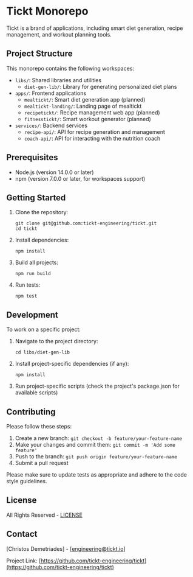 # Tickt Monorepo

Tickt is a brand of applications, including smart diet generation, recipe management, and workout planning tools.

## Project Structure

This monorepo contains the following workspaces:

- `libs/`: Shared libraries and utilities
    - `diet-gen-lib/`: Library for generating personalized diet plans
- `apps/`: Frontend applications
    - `mealtickt/`: Smart diet generation app (planned)
    - `mealtickt-landing/`: Landing page of mealtickt
    - `recipetickt/`: Recipe management web app (planned)
    - `fitnesstickt/`: Smart workout generator (planned)
- `services/`: Backend services
    - `recipe-api/`: API for recipe generation and management
    - `coach-api/`: API for interacting with the nutrition coach

## Prerequisites

- Node.js (version 14.0.0 or later)
- npm (version 7.0.0 or later, for workspaces support)

## Getting Started

1. Clone the repository:
   ```
   git clone git@github.com:tickt-engineering/tickt.git
   cd tickt
   ```

2. Install dependencies:
   ```
   npm install
   ```

3. Build all projects:
   ```
   npm run build
   ```

4. Run tests:
   ```
   npm test
   ```

## Development

To work on a specific project:

1. Navigate to the project directory:
   ```
   cd libs/diet-gen-lib
   ```

2. Install project-specific dependencies (if any):
   ```
   npm install
   ```

3. Run project-specific scripts (check the project's package.json for available scripts)

## Contributing

Please follow these steps:

1. Create a new branch: `git checkout -b feature/your-feature-name`
2. Make your changes and commit them: `git commit -m 'Add some feature'`
3. Push to the branch: `git push origin feature/your-feature-name`
4. Submit a pull request

Please make sure to update tests as appropriate and adhere to the code style guidelines.

## License

All Rights Reserved - [LICENSE](../../LICENSE.txt)

## Contact

[Christos Demetriades] - [engineering@tickt.io]

Project Link: [https://github.com/tickt-engineering/tickt](https://github.com/tickt-engineering/tickt)
